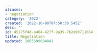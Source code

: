 ```yaml
---
aliases:
- negotiation
category: '2022'
created: '2022-10-08T07:50:38.545Z'
desc: ''
id: 45175f4d-a464-427f-9a39-7b2e90711664
title: Negotiation
updated: 1665609084041
---
```

   
